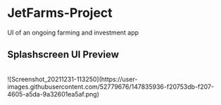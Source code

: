 # JetFarms-Project
UI of an ongoing farming and investment app

<h2>Splashscreen UI Preview</h2><br>
![Screenshot_20211231-113250](https://user-images.githubusercontent.com/52779676/147835936-f20753db-f207-4605-a5da-9a32601ea5af.png)
